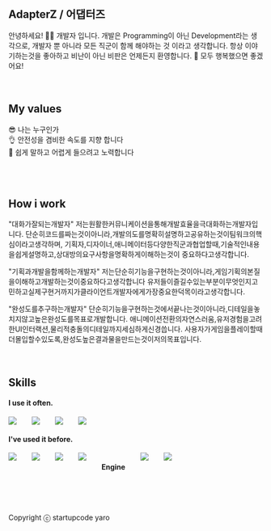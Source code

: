## AdapterZ / 어댑터즈
안녕하세요! 🙋‍♂️ 개발자 입니다. 개발은 Programming이 아닌 Development라는 생각으로, 개발자 뿐 아니라 모든 직군이 함께 해야하는 것 이라고 생각합니다.
항상 이야기하는것을 좋아하고 비난이 아닌 비판은 언제든지 환영합니다. 🥰 모두 행복했으면 좋겠어요!
<br />
<br />
<br />
## My values
😎 나는 누구인가<br />
👌 안전성을 겸비한 속도를 지향 합니다<br />
🦻 쉽게 말하고 어렵게 들으려고 노력합니다<br />
<br />
<br />
<br />
## How i work
"대화가잘되는개발자"
저는원활한커뮤니케이션을통해개발효율을극대화하는개발자입니다.
단순히코드를짜는것이아니라,개발의도를명확히설명하고공유하는것이팀워크의핵심이라고생각하며,
기획자,디자이너,애니메이터등다양한직군과협업할때,기술적인내용을쉽게설명하고,상대방의요구사항을명확하게이해하는것이
중요하다고생각합니다.

"기획과개발을함께하는개발자"
저는단순히기능을구현하는것이아니라,게임기획의본질을이해하고개발하는것이중요하다고생각합니다
유저들이즐길수있는부분이무엇인지고민하고실제구현거까지가클라이언트개발자에게가장중요한덕목이라고생각합니다.

"완성도를추구하는개발자"
단순히기능을구현하는것에서끝나는것이아니라,디테일을놓치지않고높은완성도를목표로개발합니다.
애니메이션전환의자연스러움,유저경험을고려한UI인터랙션,물리적충돌의디테일까지세심하게신경씁니다.
사용자가게임을플레이할때더몰입할수있도록,완성도높은결과물을만드는것이저의목표입니다.
<br />
<br />
<br />
## Skills
#### I use it often.
<div style="display:flex;gap:30px;flex-wrap:wrap;">
  <img src="https://img.shields.io/badge/C++-00599C?style=for-the-badge&logo=cplusplus&logoColor=white">
  <img src="https://img.shields.io/badge/C%23-239120?style=for-the-badge&logo=csharp&logoColor=white">
  <img src="https://img.shields.io/badge/C-A8B9CC?style=for-the-badge&logo=c&logoColor=white">
  <img src="https://img.shields.io/badge/Python-3776AB?style=for-the-badge&logo=python&logoColor=white">

</div>

#### I've used it before.
<div style="display:flex;gap:30px;flex-wrap:wrap;">
  <img src="https://img.shields.io/badge/AWS-232F3E?style=for-the-badge&logo=amazonaws&logoColor=white">
  <img src="https://img.shields.io/badge/MariaDB-003545?style=for-the-badge&logo=mariadb&logoColor=white">
  <img src="https://img.shields.io/badge/Oracle-F80000?style=for-the-badge&logo=oracle&logoColor=white">
  <img src="https://img.shields.io/badge/Django-092E20?style=for-the-badge&logo=django&logoColor=white">

#### Engine
  <img src="https://img.shields.io/badge/Unity-100000?style=for-the-badge&logo=unity&logoColor=white">
  <img src="https://img.shields.io/badge/Unreal%20Engine-0E1128?style=for-the-badge&logo=unrealengine&logoColor=white">
  

</div>
<br />
<br />
<br />

Copyright ⓒ startupcode yaro
